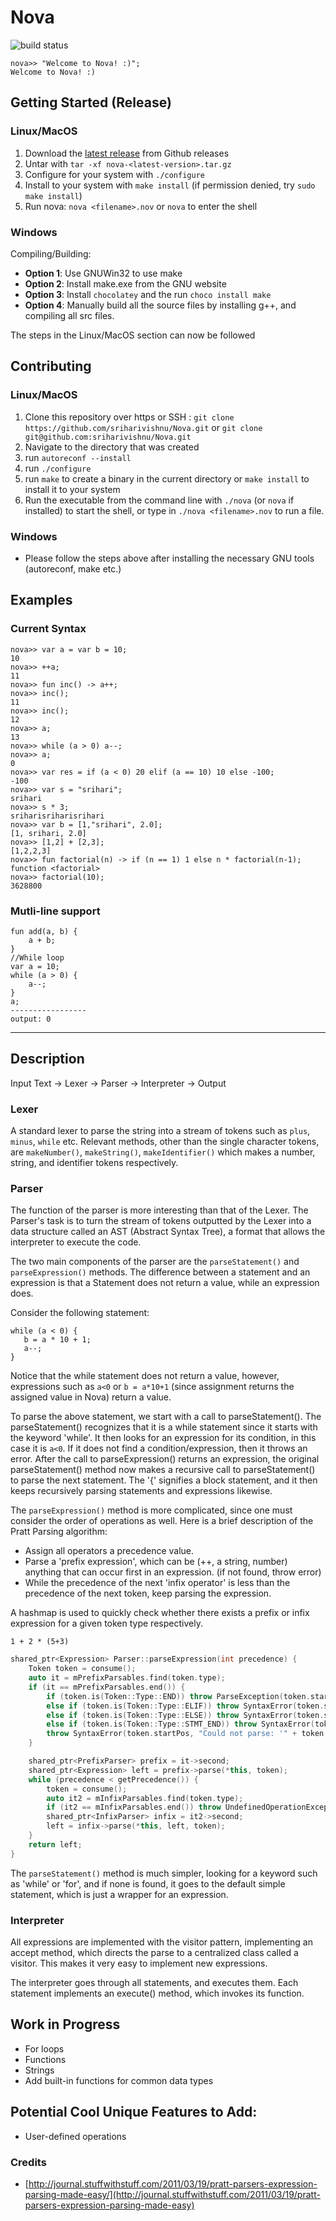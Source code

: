 # Nova
![build status](https://github.com/sriharivishnu/Nova/workflows/build/badge.svg)
```
nova>> "Welcome to Nova! :)";
Welcome to Nova! :)
```
## Getting Started (Release)
### Linux/MacOS
1. Download the [latest release](https://github.com/sriharivishnu/Nova/releases) from Github releases 
2. Untar with `tar -xf nova-<latest-version>.tar.gz`
3. Configure for your system with `./configure`
4. Install to your system with `make install` (if permission denied, try `sudo make install`)
5. Run nova: `nova <filename>.nov` or `nova` to enter the shell
### Windows
Compiling/Building:
- **Option 1**: Use GNUWin32 to use make
- **Option 2**: Install make.exe from the GNU website
- **Option 3**: Install `chocolatey` and the run `choco install make`
- **Option 4**: Manually build all the source files by installing g++, and compiling all src files.

The steps in the Linux/MacOS section can now be followed

## Contributing
### Linux/MacOS
1. Clone this repository over https or SSH : `git clone https://github.com/sriharivishnu/Nova.git` or `git clone git@github.com:sriharivishnu/Nova.git`
2. Navigate to the directory that was created
3. run `autoreconf --install`
4. run `./configure`
5. run `make` to create a binary in the current directory or `make install` to install it to your system
6. Run the executable from the command line with `./nova` (or `nova` if installed) to start the shell, or type in `./nova <filename>.nov` to run a file.

### Windows
- Please follow the steps above after installing the necessary GNU tools (autoreconf, make etc.)

## Examples
### Current Syntax

```
nova>> var a = var b = 10;
10
nova>> ++a;
11
nova>> fun inc() -> a++;
nova>> inc();
11
nova>> inc();
12
nova>> a;
13
nova>> while (a > 0) a--;
nova>> a;
0
nova>> var res = if (a < 0) 20 elif (a == 10) 10 else -100;
-100
nova>> var s = "srihari";
srihari
nova>> s * 3;
sriharisriharisrihari
nova>> var b = [1,"srihari", 2.0];
[1, srihari, 2.0]
nova>> [1,2] + [2,3];
[1,2,2,3]
nova>> fun factorial(n) -> if (n == 1) 1 else n * factorial(n-1);
function <factorial>
nova>> factorial(10);
3628800
```

### Mutli-line support

```
fun add(a, b) {
    a + b;
}
//While loop
var a = 10;
while (a > 0) {
    a--;
}
a;
-----------------
output: 0
```

---

## Description
Input Text -> Lexer -> Parser -> Interpreter -> Output

### Lexer
A standard lexer to parse the string into a stream of tokens such as `plus`, `minus`, `while` etc. Relevant methods, other than the single character tokens, are `makeNumber()`, `makeString()`, `makeIdentifier()` which makes a number, string, and identifier tokens respectively.

### Parser
The function of the parser is more interesting than that of the Lexer. The Parser's task is to turn the stream of tokens outputted by the Lexer into a data structure called an AST (Abstract Syntax Tree), a format that allows the interpreter to execute the code. 

The two main components of the parser are the `parseStatement()` and `parseExpression()` methods. The difference between a statement and an expression is that a Statement does not return a value, while an expression does.

Consider the following statement:
```
while (a < 0) {
   b = a * 10 + 1;
   a--;
}
```
Notice that the while statement does not return a value, however, expressions such as `a<0` or `b = a*10+1` (since assignment returns the assigned value in Nova) return a value.

To parse the above statement, we start with a call to parseStatement(). The parseStatement() recognizes that it is a while statement since it starts with the keyword 'while'. It then looks for an expression for its condition, in this case it is `a<0`. If it does not find a condition/expression, then it throws an error. After the call to parseExpression() returns an expression, the original parseStatement() method now makes a recursive call to parseStatement() to parse the next statement. The '{' signifies a block statement, and it then keeps recursively parsing statements and expressions likewise.

The `parseExpression()` method is more complicated, since one must consider the order of operations as well. Here is a brief description of the Pratt Parsing algorithm: 
- Assign all operators a precedence value.
- Parse a 'prefix expression', which can be (++, a string, number) anything that can occur first in an expression. (if not found, throw error)
- While the precedence of the next 'infix operator' is less than the precedence of the next token, keep parsing the expression.

A hashmap is used to quickly check whether there exists a prefix or infix expression for a given token type respectively.

```
1 + 2 * (5+3)
```

```c++
shared_ptr<Expression> Parser::parseExpression(int precedence) {
    Token token = consume();
    auto it = mPrefixParsables.find(token.type);
    if (it == mPrefixParsables.end()) {
        if (token.is(Token::Type::END)) throw ParseException(token.startPos, "Unexpected End of File while Parsing");
        else if (token.is(Token::Type::ELIF)) throw SyntaxError(token.startPos, "'elif' without an 'if' statement");
        else if (token.is(Token::Type::ELSE)) throw SyntaxError(token.startPos, "'else' without an 'if' statement");
        else if (token.is(Token::Type::STMT_END)) throw SyntaxError(token.startPos, "unexpected end of statement");
        throw SyntaxError(token.startPos, "Could not parse: '" + token.getValue() + "'");
    }

    shared_ptr<PrefixParser> prefix = it->second;
    shared_ptr<Expression> left = prefix->parse(*this, token);
    while (precedence < getPrecedence()) {
        token = consume();
        auto it2 = mInfixParsables.find(token.type);
        if (it2 == mInfixParsables.end()) throw UndefinedOperationException(token.startPos, token.getValue());
        shared_ptr<InfixParser> infix = it2->second;
        left = infix->parse(*this, left, token);
    }
    return left;
}
```

The `parseStatement()` method is much simpler, looking for a keyword such as 'while' or 'for', and if none is found, it goes to the default simple statement, which is just a wrapper for an expression.

### Interpreter

All expressions are implemented with the visitor pattern, implementing an accept method, which directs the parse to a centralized class called a visitor. This makes it very easy to implement new expressions. 

The interpreter goes through all statements, and executes them. Each statement implements an execute() method, which invokes its function. 

## Work in Progress

- For loops
- Functions
- Strings
- Add built-in functions for common data types

## Potential Cool Unique Features to Add:
- User-defined operations

### Credits
- [http://journal.stuffwithstuff.com/2011/03/19/pratt-parsers-expression-parsing-made-easy/](http://journal.stuffwithstuff.com/2011/03/19/pratt-parsers-expression-parsing-made-easy)

